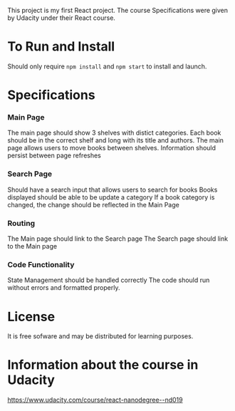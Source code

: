 This project is my first React project.  The course Specifications were given by Udacity under their React course.

# To Run and Install
Should only require `npm install` and `npm start` to install and launch.

# Specifications
### Main Page 
The main page should show 3 shelves with distict categories. 
Each book should be in the correct shelf and long with its title and authors.
The main page allows users to move books between shelves.
Information should persist between page refreshes

### Search Page
Should have a search input that allows users to search for books
Books displayed should be able to be update a category
If a book category is changed, the change should be reflected in the Main Page

### Routing
The Main page should link to the Search page
The Search page should link to the Main page

### Code Functionality
State Management should be handled correctly
The code should run without errors and formatted properly.

# License
It is free sofware and may be distributed for learning purposes.

# Information about the course in Udacity
https://www.udacity.com/course/react-nanodegree--nd019
